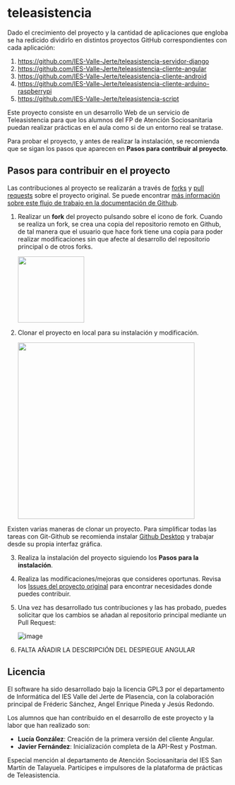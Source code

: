 # teleasistencia
Dado el crecimiento del proyecto y la cantidad de aplicaciones que engloba se ha redicido dividirlo en distintos proyectos GitHub correspondientes con cada aplicación:
1. https://github.com/IES-Valle-Jerte/teleasistencia-servidor-django
2. https://github.com/IES-Valle-Jerte/teleasistencia-cliente-angular
3. https://github.com/IES-Valle-Jerte/teleasistencia-cliente-android
4. https://github.com/IES-Valle-Jerte/teleasistencia-cliente-arduino-raspberrypi
5. https://github.com/IES-Valle-Jerte/teleasistencia-script

Este proyecto consiste en un desarrollo Web de un servicio de Teleasistencia para que los alumnos del FP de Atención Sociosanitaria puedan realizar prácticas en el aula como si de un entorno real se tratase.

Para probar el proyecto, y antes de realizar la instalación, se recomienda que se sigan los pasos que aparecen en **Pasos para contribuir al proyecto**. 


## Pasos para contribuir en el proyecto

Las contribuciones al proyecto se realizarán a través de [forks](https://docs.github.com/en/github/getting-started-with-github/quickstart/fork-a-repo) y [pull requests](https://docs.github.com/en/github/collaborating-with-pull-requests/proposing-changes-to-your-work-with-pull-requests/about-pull-requests) sobre el proyecto original. Se puede encontrar [más información sobre este flujo de trabajo en la documentación de Github](https://docs.github.com/en/github/collaborating-with-pull-requests).

1. Realizar un **fork** del proyecto pulsando sobre el icono de fork. Cuando se realiza un fork, se crea una copia del repositorio remoto en Github, de tal manera que el usuario que hace fork tiene una copia para poder realizar modificaciones sin que afecte al desarrollo del repositorio principal o de otros forks.

    <img src="https://user-images.githubusercontent.com/3669279/122238595-8c6e1780-cec0-11eb-8388-561c7ad3d250.png" width="150">

2. Clonar el proyecto en local para su instalación y modificación. 

    <img src="https://user-images.githubusercontent.com/3669279/122239016-e242bf80-cec0-11eb-854c-936d8433b8ea.png" width="400">

Existen varias maneras de clonar un proyecto. Para simplificar todas las tareas con Git-Github se recomienda instalar [Github Desktop](https://desktop.github.com/) y trabajar desde su propia interfaz gráfica.

3. Realiza la instalación del proyecto siguiendo los **Pasos para la instalación**.
4. Realiza las modificaciones/mejoras que consideres oportunas. Revisa los [Issues del proyecto original](https://github.com/IES-Valle-Jerte/teleasistencia_navalmoral/issues) para encontrar necesidades donde puedes contribuir.     
5. Una vez has desarrollado tus contribuciones y las has probado, puedes solicitar que los cambios se añadan al repositorio principal mediante un Pull Request:

    ![image](https://user-images.githubusercontent.com/3669279/122243564-824e1800-cec4-11eb-9cd6-e93938341098.png)

6. FALTA AÑADIR LA DESCRIPCIÓN DEL DESPIEGUE ANGULAR

## Licencia

El software ha sido desarrollado bajo la licencia GPL3 por el departamento de Informática del IES Valle del Jerte de Plasencia, con la colaboración principal de Fréderic Sánchez, Angel Enrique Pineda y Jesús Redondo.

Los alumnos que han contribuido en el desarrollo de este proyecto y la labor que han realizado son:
- **Lucía González**: Creación de la primera versión del cliente Angular.
- **Javier Fernández**: Inicialización completa de la API-Rest y Postman.

Especial mención al departamento de Atención Sociosanitaria del IES San Martín de Talayuela. Partícipes e impulsores de la plataforma de prácticas de Teleasistencia. 

